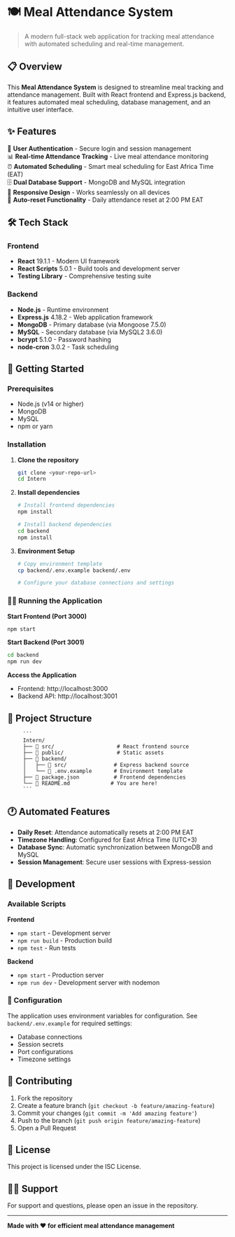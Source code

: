 # 🍽️ Meal Attendance System

> A modern full-stack web application for tracking meal attendance with automated scheduling and real-time management.

## 📋 Overview

This **Meal Attendance System** is designed to streamline meal tracking and attendance management. Built with React frontend and Express.js backend, it features automated meal scheduling, database management, and an intuitive user interface.

## ✨ Features

🔐 **User Authentication** - Secure login and session management  
📊 **Real-time Attendance Tracking** - Live meal attendance monitoring  
⏰ **Automated Scheduling** - Smart meal scheduling for East Africa Time (EAT)  
🗄️ **Dual Database Support** - MongoDB and MySQL integration  
📱 **Responsive Design** - Works seamlessly on all devices  
🔄 **Auto-reset Functionality** - Daily attendance reset at 2:00 PM EAT  

## 🛠️ Tech Stack

### Frontend
- **React** 19.1.1 - Modern UI framework
- **React Scripts** 5.0.1 - Build tools and development server
- **Testing Library** - Comprehensive testing suite

### Backend  
- **Node.js** - Runtime environment
- **Express.js** 4.18.2 - Web application framework
- **MongoDB** - Primary database (via Mongoose 7.5.0)
- **MySQL** - Secondary database (via MySQL2 3.6.0)
- **bcrypt** 5.1.0 - Password hashing
- **node-cron** 3.0.2 - Task scheduling

## 🚀 Getting Started

### Prerequisites
- Node.js (v14 or higher)
- MongoDB
- MySQL
- npm or yarn

### Installation

1. **Clone the repository**
   ```bash
   git clone <your-repo-url>
   cd Intern
   ```

2. **Install dependencies**
   ```bash
   # Install frontend dependencies
   npm install
   
   # Install backend dependencies
   cd backend
   npm install
   ```

3. **Environment Setup**
   ```bash
   # Copy environment template
   cp backend/.env.example backend/.env
   
   # Configure your database connections and settings
   ```

### 🏃‍♂️ Running the Application

**Start Frontend (Port 3000)**
```bash
npm start
```

**Start Backend (Port 3001)**  
```bash
cd backend
npm run dev
```

**Access the Application**
- Frontend: http://localhost:3000
- Backend API: http://localhost:3001

## 📁 Project Structure

         ```
         Intern/
         ├── 📂 src/                    # React frontend source
         ├── 📂 public/                 # Static assets
         ├── 📂 backend/
         │   ├── 📂 src/               # Express backend source
         │   └── 📄 .env.example       # Environment template
         ├── 📄 package.json           # Frontend dependencies
         └── 📄 README.md             # You are here!
         ```

## 🕐 Automated Features

- **Daily Reset**: Attendance automatically resets at 2:00 PM EAT
- **Timezone Handling**: Configured for East Africa Time (UTC+3)
- **Database Sync**: Automatic synchronization between MongoDB and MySQL
- **Session Management**: Secure user sessions with Express-session

## 🧪 Development

### Available Scripts

**Frontend**
- `npm start` - Development server
- `npm run build` - Production build
- `npm test` - Run tests

**Backend**  
- `npm start` - Production server
- `npm run dev` - Development server with nodemon

### 🔧 Configuration

The application uses environment variables for configuration. See `backend/.env.example` for required settings:
- Database connections
- Session secrets
- Port configurations
- Timezone settings

## 🤝 Contributing

1. Fork the repository
2. Create a feature branch (`git checkout -b feature/amazing-feature`)
3. Commit your changes (`git commit -m 'Add amazing feature'`)
4. Push to the branch (`git push origin feature/amazing-feature`)
5. Open a Pull Request

## 📝 License

This project is licensed under the ISC License.

## 🙋‍♂️ Support

For support and questions, please open an issue in the repository.

---

**Made with ❤️ for efficient meal attendance management**

